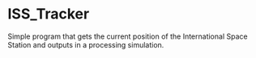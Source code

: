 # ISS_Tracker
Simple program that gets the current position of the International Space Station and outputs in a processing simulation.
